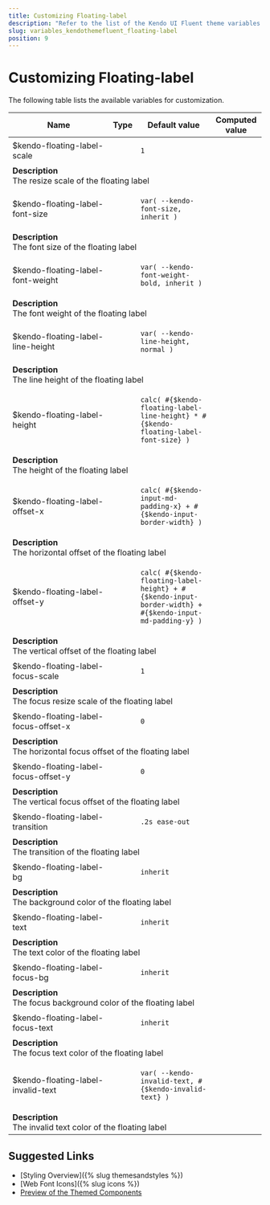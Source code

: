 ```yaml
---
title: Customizing Floating-label
description: "Refer to the list of the Kendo UI Fluent theme variables available for customization."
slug: variables_kendothemefluent_floating-label
position: 9
---
```


# Customizing Floating-label

The following table lists the available variables for customization.

<table class="theme-variables">
    <colgroup>
    <col style="width: 200px; white-space:nowrap;" />
    <col />
    <col />
    <col />
</colgroup>
<thead>
    <tr>
        <th>Name</th>
        <th>Type</th>
        <th>Default value</th>
        <th>Computed value</th>
    </tr>
</thead>
<tbody>
        <tr>
    <td>$kendo-floating-label-scale</td>
    <td></td>
<td>

`1`

</td>
<td>



</td>
</tr>
<tr>
    <td colspan="4" class="theme-variables-description-container"><div><b>Description</b><div class="theme-variables-description">The resize scale of the floating label</div></div>
    </td>
</tr>
<tr>
    <td>$kendo-floating-label-font-size</td>
    <td></td>
<td>

`var( --kendo-font-size, inherit )`

</td>
<td>



</td>
</tr>
<tr>
    <td colspan="4" class="theme-variables-description-container"><div><b>Description</b><div class="theme-variables-description">The font size of the floating label</div></div>
    </td>
</tr>
<tr>
    <td>$kendo-floating-label-font-weight</td>
    <td></td>
<td>

`var( --kendo-font-weight-bold, inherit )`

</td>
<td>



</td>
</tr>
<tr>
    <td colspan="4" class="theme-variables-description-container"><div><b>Description</b><div class="theme-variables-description">The font weight of the floating label</div></div>
    </td>
</tr>
<tr>
    <td>$kendo-floating-label-line-height</td>
    <td></td>
<td>

`var( --kendo-line-height, normal )`

</td>
<td>



</td>
</tr>
<tr>
    <td colspan="4" class="theme-variables-description-container"><div><b>Description</b><div class="theme-variables-description">The line height of the floating label</div></div>
    </td>
</tr>
<tr>
    <td>$kendo-floating-label-height</td>
    <td></td>
<td>

`calc( #{$kendo-floating-label-line-height} * #{$kendo-floating-label-font-size} )`

</td>
<td>



</td>
</tr>
<tr>
    <td colspan="4" class="theme-variables-description-container"><div><b>Description</b><div class="theme-variables-description">The height of the floating label</div></div>
    </td>
</tr>
<tr>
    <td>$kendo-floating-label-offset-x</td>
    <td></td>
<td>

`calc( #{$kendo-input-md-padding-x} + #{$kendo-input-border-width} )`

</td>
<td>



</td>
</tr>
<tr>
    <td colspan="4" class="theme-variables-description-container"><div><b>Description</b><div class="theme-variables-description">The horizontal offset of the floating label</div></div>
    </td>
</tr>
<tr>
    <td>$kendo-floating-label-offset-y</td>
    <td></td>
<td>

`calc( #{$kendo-floating-label-height} + #{$kendo-input-border-width} + #{$kendo-input-md-padding-y} )`

</td>
<td>



</td>
</tr>
<tr>
    <td colspan="4" class="theme-variables-description-container"><div><b>Description</b><div class="theme-variables-description">The vertical offset of the floating label</div></div>
    </td>
</tr>
<tr>
    <td>$kendo-floating-label-focus-scale</td>
    <td></td>
<td>

`1`

</td>
<td>



</td>
</tr>
<tr>
    <td colspan="4" class="theme-variables-description-container"><div><b>Description</b><div class="theme-variables-description">The focus resize scale of the floating label</div></div>
    </td>
</tr>
<tr>
    <td>$kendo-floating-label-focus-offset-x</td>
    <td></td>
<td>

`0`

</td>
<td>



</td>
</tr>
<tr>
    <td colspan="4" class="theme-variables-description-container"><div><b>Description</b><div class="theme-variables-description">The horizontal focus offset of the floating label</div></div>
    </td>
</tr>
<tr>
    <td>$kendo-floating-label-focus-offset-y</td>
    <td></td>
<td>

`0`

</td>
<td>



</td>
</tr>
<tr>
    <td colspan="4" class="theme-variables-description-container"><div><b>Description</b><div class="theme-variables-description">The vertical focus offset of the floating label</div></div>
    </td>
</tr>
<tr>
    <td>$kendo-floating-label-transition</td>
    <td></td>
<td>

`.2s ease-out`

</td>
<td>



</td>
</tr>
<tr>
    <td colspan="4" class="theme-variables-description-container"><div><b>Description</b><div class="theme-variables-description">The transition of the floating label</div></div>
    </td>
</tr>
<tr>
    <td>$kendo-floating-label-bg</td>
    <td></td>
<td>

`inherit`

</td>
<td>



</td>
</tr>
<tr>
    <td colspan="4" class="theme-variables-description-container"><div><b>Description</b><div class="theme-variables-description">The background color of the floating label</div></div>
    </td>
</tr>
<tr>
    <td>$kendo-floating-label-text</td>
    <td></td>
<td>

`inherit`

</td>
<td>



</td>
</tr>
<tr>
    <td colspan="4" class="theme-variables-description-container"><div><b>Description</b><div class="theme-variables-description">The text color of the floating label</div></div>
    </td>
</tr>
<tr>
    <td>$kendo-floating-label-focus-bg</td>
    <td></td>
<td>

`inherit`

</td>
<td>



</td>
</tr>
<tr>
    <td colspan="4" class="theme-variables-description-container"><div><b>Description</b><div class="theme-variables-description">The focus background color of the floating label</div></div>
    </td>
</tr>
<tr>
    <td>$kendo-floating-label-focus-text</td>
    <td></td>
<td>

`inherit`

</td>
<td>



</td>
</tr>
<tr>
    <td colspan="4" class="theme-variables-description-container"><div><b>Description</b><div class="theme-variables-description">The focus text color of the floating label</div></div>
    </td>
</tr>
<tr>
    <td>$kendo-floating-label-invalid-text</td>
    <td></td>
<td>

`var( --kendo-invalid-text, #{$kendo-invalid-text} )`

</td>
<td>



</td>
</tr>
<tr>
    <td colspan="4" class="theme-variables-description-container"><div><b>Description</b><div class="theme-variables-description">The invalid text color of the floating label</div></div>
    </td>
</tr>
</tbody>
</table>

## Suggested Links

* [Styling Overview]({% slug themesandstyles %})
* [Web Font Icons]({% slug icons %})
* [Preview of the Themed Components](../)

